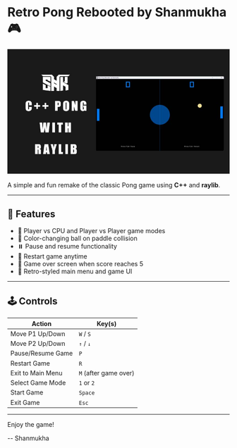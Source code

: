 # Retro Pong Rebooted by Shanmukha🎮

<p align="center">
  <img src="pong_game_preview.jpg" alt="Pong Game Preview" width="800"/>
</p>


A simple and fun remake of the classic Pong game using **C++** and **raylib**.

---

## 🚀 Features
- 🧠 Player vs CPU and Player vs Player game modes
- 🏓 Color-changing ball on paddle collision
- ⏸️ Pause and resume functionality
- 🔁 Restart game anytime
- 🏁 Game over screen when score reaches 5
- 🎨 Retro-styled main menu and game UI

---

## 🕹️ Controls

| Action              | Key(s)         |
|---------------------|----------------|
| Move P1 Up/Down     | `W` / `S`       |
| Move P2 Up/Down     | `↑` / `↓`       |
| Pause/Resume Game   | `P`             |
| Restart Game        | `R`             |
| Exit to Main Menu   | `M` (after game over) |
| Select Game Mode    | `1` or `2`      |
| Start Game          | `Space`         |
| Exit Game           | `Esc`           |

---

Enjoy the game!

-- Shanmukha
